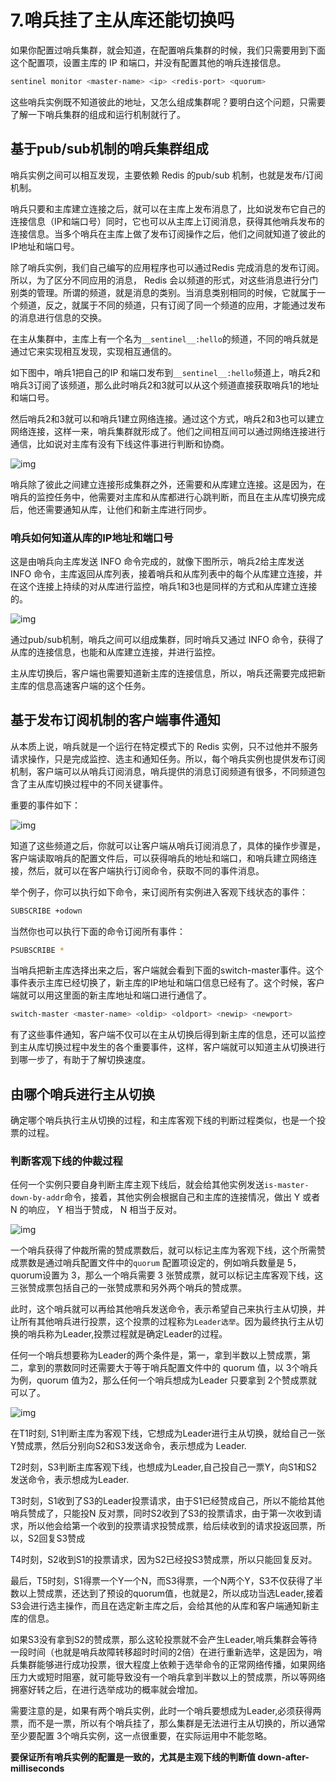 # 7.哨兵挂了主从库还能切换吗

如果你配置过哨兵集群，就会知道，在配置哨兵集群的时候，我们只需要用到下面这个配置项，设置主库的 IP 和端口，并没有配置其他的哨兵连接信息。

```bash
sentinel monitor <master-name> <ip> <redis-port> <quorum>
```

这些哨兵实例既不知道彼此的地址，又怎么组成集群呢？要明白这个问题，只需要了解一下哨兵集群的组成和运行机制就行了。

## 基于pub/sub机制的哨兵集群组成

哨兵实例之间可以相互发现，主要依赖 Redis 的pub/sub 机制，也就是发布/订阅机制。

哨兵只要和主库建立连接之后，就可以在主库上发布消息了，比如说发布它自己的连接信息（IP和端口号）同时，它也可以从主库上订阅消息，获得其他哨兵发布的连接信息。当多个哨兵在主库上做了发布订阅操作之后，他们之间就知道了彼此的IP地址和端口号。

除了哨兵实例，我们自己编写的应用程序也可以通过Redis 完成消息的发布订阅。所以，为了区分不同应用的消息， Redis 会以频道的形式，对这些消息进行分门别类的管理。所谓的频道，就是消息的类别。当消息类别相同的时候，它就属于一个频道，反之，就属于不同的频道，只有订阅了同一个频道的应用，才能通过发布的消息进行信息的交换。

在主从集群中，主库上有一个名为`__sentinel__:hello`的频道，不同的哨兵就是通过它来实现相互发现，实现相互通信的。

如下图中，哨兵1把自己的IP 和端口发布到`__sentinel__:hello`频道上，哨兵2和哨兵3订阅了该频道，那么此时哨兵2和3就可以从这个频道直接获取哨兵1的地址和端口号。

然后哨兵2和3就可以和哨兵1建立网络连接。通过这个方式，哨兵2和3也可以建立网络连接，这样一来，哨兵集群就形成了。他们之间相互间可以通过网络连接进行通信，比如说对主库有没有下线这件事进行判断和协商。

![img](https://yunqing-img.oss-cn-beijing.aliyuncs.com/hexo/article/202102/ca42698128aa4c8a374efbc575ea22b1.jpg)

哨兵除了彼此之间建立连接形成集群之外，还需要和从库建立连接。这是因为，在哨兵的监控任务中，他需要对主库和从库都进行心跳判断，而且在主从库切换完成后，他还需要通知从库，让他们和新主库进行同步。

### 哨兵如何知道从库的IP地址和端口号

这是由哨兵向主库发送 INFO 命令完成的，就像下图所示，哨兵2给主库发送 INFO 命令，主库返回从库列表，接着哨兵和从库列表中的每个从库建立连接，并在这个连接上持续的对从库进行监控，哨兵1和3也是同样的方式和从库建立连接的。

![img](https://yunqing-img.oss-cn-beijing.aliyuncs.com/hexo/article/202102/88fdc68eb94c44efbdf7357260091de0.jpg)

通过pub/sub机制，哨兵之间可以组成集群，同时哨兵又通过 INFO 命令，获得了从库的连接信息，也能和从库建立连接，并进行监控。

主从库切换后，客户端也需要知道新主库的连接信息，所以，哨兵还需要完成把新主库的信息高速客户端的这个任务。

## 基于发布订阅机制的客户端事件通知

从本质上说，哨兵就是一个运行在特定模式下的 Redis 实例，只不过他并不服务请求操作，只是完成监控、选主和通知任务。所以，每个哨兵实例也提供发布订阅机制，客户端可以从哨兵订阅消息，哨兵提供的消息订阅频道有很多，不同频道包含了主从库切换过程中的不同关键事件。

重要的事件如下：

![img](https://yunqing-img.oss-cn-beijing.aliyuncs.com/hexo/article/202102/4e9665694a9565abbce1a63cf111f725.jpg)

知道了这些频道之后，你就可以让客户端从哨兵订阅消息了，具体的操作步骤是，客户端读取哨兵的配置文件后，可以获得哨兵的地址和端口，和哨兵建立网络连接，然后，就可以在客户端执行订阅命令，获取不同的事件消息。

举个例子，你可以执行如下命令，来订阅所有实例进入客观下线状态的事件：

```bash
SUBSCRIBE +odown
```

当然你也可以执行下面的命令订阅所有事件：

```bash
PSUBSCRIBE *
```

当哨兵把新主库选择出来之后，客户端就会看到下面的switch-master事件。这个事件表示主库已经切换了，新主库的IP地址和端口信息已经有了。这个时候，客户端就可以用这里面的新主库地址和端口进行通信了。

```bash
switch-master <master-name> <oldip> <oldport> <newip> <newport>
```

有了这些事件通知，客户端不仅可以在主从切换后得到新主库的信息，还可以监控到主从库切换过程中发生的各个重要事件，这样，客户端就可以知道主从切换进行到哪一步了，有助于了解切换速度。

## 由哪个哨兵进行主从切换

确定哪个哨兵执行主从切换的过程，和主库客观下线的判断过程类似，也是一个投票的过程。

### 判断客观下线的仲裁过程

任何一个实例只要自身判断主库主观下线后，就会给其他实例发送`is-master-down-by-addr`命令，接着，其他实例会根据自己和主库的连接情况，做出 Y 或者 N 的响应， Y 相当于赞成， N 相当于反对。

![img](https://yunqing-img.oss-cn-beijing.aliyuncs.com/hexo/article/202102/e0832d432c14c98066a94e0ef86af384.jpg)

一个哨兵获得了仲裁所需的赞成票数后，就可以标记主库为客观下线，这个所需赞成票数是通过哨兵配置文件中的`quorum` 配置项设定的，例如哨兵数量是 5，quorum设置为 3，那么一个哨兵需要 3 张赞成票，就可以标记主库客观下线，这三张赞成票包括自己的一张赞成票和另外两个哨兵的赞成票。

此时，这个哨兵就可以再给其他哨兵发送命令，表示希望自己来执行主从切换，并让所有其他哨兵进行投票，这个投票的过程称为`Leader选举`。因为最终执行主从切换的哨兵称为Leader,投票过程就是确定Leader的过程。

任何一个哨兵想要称为Leader的两个条件是，第一，拿到半数以上赞成票，第二，拿到的票数同时还需要大于等于哨兵配置文件中的 quorum 值，以 3个哨兵为例，quorum 值为2，那么任何一个哨兵想成为Leader 只要拿到 2个赞成票就可以了。

![img](https://yunqing-img.oss-cn-beijing.aliyuncs.com/hexo/article/202102/5f6ceeb9337e158cc759e23c0f375fd9.jpg)

在T1时刻, S1判断主库为客观下线，它想成为Leader进行主从切换，就给自己一张 Y赞成票，然后分别向S2和S3发送命令，表示想成为 Leader.

T2时刻，S3判断主库客观下线，也想成为Leader,自己投自己一票Y，向S1和S2发送命令，表示想成为Leader.

T3时刻，S1收到了S3的Leader投票请求，由于S1已经赞成自己，所以不能给其他哨兵赞成了，只能投N 反对票，同时S2收到了S3的投票请求，由于第一次收到请求，所以他会给第一个收到的投票请求投赞成票，给后续收到的请求投返回票，所以，S2回复S3赞成

T4时刻，S2收到S1的投票请求，因为S2已经投S3赞成票，所以只能回复反对。

最后，T5时刻，S1得票一个Y一个N，而S3得票，一个N两个Y，S3不仅获得了半数以上赞成票，还达到了预设的quorum值，也就是2，所以成功当选Leader,接着S3会进行选主操作，而且在选定新主库之后，会给其他的从库和客户端通知新主库的信息。

如果S3没有拿到S2的赞成票，那么这轮投票就不会产生Leader,哨兵集群会等待一段时间（也就是哨兵故障转移超时时间的2倍）在进行重新选举，这是因为，哨兵集群能够进行成功投票，很大程度上依赖于选举命令的正常网络传播，如果网络压力大或短时阻塞，就可能导致没有一个哨兵拿到半数以上的赞成票，所以等网络拥塞好转之后，在进行选举成功的概率就会增加。

需要注意的是，如果有两个哨兵实例，此时一个哨兵要想成为Leader,必须获得两票，而不是一票，所以有个哨兵挂了，那么集群是无法进行主从切换的，所以通常至少要配置 3个哨兵实例，这一点很重要，在实际运用中不能忽略。

**要保证所有哨兵实例的配置是一致的，尤其是主观下线的判断值 down-after-milliseconds**

